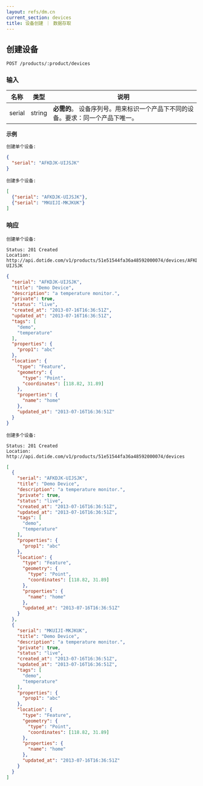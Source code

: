 ```yaml
---
layout: refs/dm.cn
current_section: devices
title: 设备创建 ｜ 数据存取
---
```


## 创建设备

    POST /products/:product/devices

### 输入

| 名称  | 类型     | 说明 |
| ------ | ------ | ------------------------------------------------------ |
| serial | string | **必需的**。 设备序列号。用来标识一个产品下不同的设备。要求：同一个产品下唯一。 |

**示例**

`创建单个设备:`

```json
{
  "serial": "AFKDJK-UIJSJK"
}
```

`创建多个设备:`

```json
[
  {"serial": "AFKDJK-UIJSJK"},
  {"serial": "MKUIJI-MKJKUK"}
]
```
### 响应

`创建单个设备:`

    Status: 201 Created
    Location: http://api.dotide.com/v1/products/51e51544fa36a48592000074/devices/AFKDJK-UIJSJK

```json
{
  "serial": "AFKDJK-UIJSJK",
  "title": "Demo Device",
  "description": "a temperature monitor.",
  "private": true,
  "status": "live",
  "created_at": "2013-07-16T16:36:51Z",
  "updated_at": "2013-07-16T16:36:51Z",
  "tags": [
    "demo",
    "temperature"
  ],
  "properties": {
    "prop1": "abc"
  },
  "location": {
    "type": "Feature",
    "geometry": {
      "type": "Point",
      "coordinates": [118.82, 31.89]
    },
    "properties": {
      "name": "home"
    },
    "updated_at": "2013-07-16T16:36:51Z"
  }
}
```

`创建多个设备:`

    Status: 201 Created
    Location: http://api.dotide.com/v1/products/51e51544fa36a48592000074/devices

```json
[
  {
    "serial": "AFKDJK-UIJSJK",
    "title": "Demo Device",
    "description": "a temperature monitor.",
    "private": true,
    "status": "live",
    "created_at": "2013-07-16T16:36:51Z",
    "updated_at": "2013-07-16T16:36:51Z",
    "tags": [
      "demo",
      "temperature"
    ],
    "properties": {
      "prop1": "abc"
    },
    "location": {
      "type": "Feature",
      "geometry": {
        "type": "Point",
        "coordinates": [118.82, 31.89]
      },
      "properties": {
        "name": "home"
      },
      "updated_at": "2013-07-16T16:36:51Z"
    }
  },
  {
    "serial": "MKUIJI-MKJKUK",
    "title": "Demo Device",
    "description": "a temperature monitor.",
    "private": true,
    "status": "live",
    "created_at": "2013-07-16T16:36:51Z",
    "updated_at": "2013-07-16T16:36:51Z",
    "tags": [
      "demo",
      "temperature"
    ],
    "properties": {
      "prop1": "abc"
    },
    "location": {
      "type": "Feature",
      "geometry": {
        "type": "Point",
        "coordinates": [118.82, 31.89]
      },
      "properties": {
        "name": "home"
      },
      "updated_at": "2013-07-16T16:36:51Z"
    }
  }
]

```
